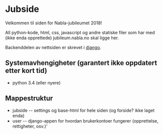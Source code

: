 # Jubside #

Velkommen til siden for Nabla-jubileumet 2018!

All python-kode, html, css, javascript og andre statiske filer som har med (ikke enda opprettede) jubileum.nabla.no skal ligge her.

Backenddelen av nettsiden er skrevet i [django](http://djangoproject.org).

## Systemavhengigheter (garantert ikke oppdatert etter kort tid)

* python 3.4 (eller nyere)

## Mappestruktur ##
- jubside -- settings og base-html for hele siden (og forside? ikke laget enda)
- user -- django-appen for hvordan brukerkontoer fungerer (opprettelse, rettigheter, osv.)'
